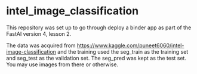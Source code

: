 # intel_image_classification

This repository was set up to go through deploy a binder app as part of the FastAI version 4, lesson 2.

The data was acquired from https://www.kaggle.com/puneet6060/intel-image-classification and the training used the seg_train as the training set and seg_test as the validation set. The seg_pred was kept as the test set. You may use images from there or otherwise.
